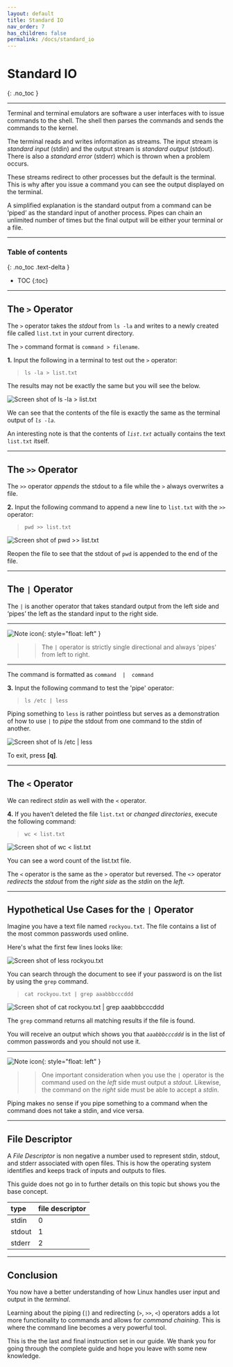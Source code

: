 ```yaml
---
layout: default
title: Standard IO
nav_order: 7
has_children: false
permalink: /docs/standard_io
---
```


# Standard IO
{: .no_toc }

---

Terminal and terminal emulators are software a user interfaces with to issue commands to the shell. The shell then parses the commands and sends the commands to the kernel.

The terminal reads and writes information as streams. The input stream is _standard input_ (stdin) and the output stream is _standard output_ (stdout). There is also a _standard error_ (stderr) which is thrown when a problem occurs.

These streams redirect to other processes but the default is the terminal. This is why after you issue a command you can see the output displayed on the terminal.

A simplified explanation is the standard output from a command can be ‘piped’ as the standard input of another process. Pipes can chain an unlimited number of times but the final output will be either your terminal or a file.

---

### Table of contents
{: .no_toc .text-delta }
* TOC
{:toc}

---

## The `>` Operator

The `>` operator takes the _stdout_ from  `ls -la`  and writes to a newly created file called `list.txt` in your current directory.

The `>` command format is `command > filename`.

**1.** Input the following in a terminal to test out the `>` operator:

>```
>ls -la > list.txt
>```

The results may not be exactly the same but you will see the below.

![Screen shot of ls -la > list.txt](https://github.com/dl90/linux-basics/blob/gh-pages/docs/images/standard_input/stdout_1.png?raw=true ">")

We can see that the contents of the file is exactly the same as the terminal output of *`ls -la`*.

An interesting note is that the contents of *`list.txt`* actually contains the text `list.txt` itself.

---

## The `>>` Operator

The `>>` operator _appends_ the stdout to a file while the `>` always overwrites a file.

**2.** Input the following command to append a new line to `list.txt` with the `>>` operator:

>```
>pwd >> list.txt
>```

![Screen shot of pwd >> list.txt](https://github.com/dl90/linux-basics/blob/gh-pages/docs/images/standard_input/stdout_2.png?raw=true ">>")

Reopen the file to see that the stdout of `pwd` is appended to the end of the file.

---

## The `|` Operator

The `|` is another operator that takes standard output from the left side and ‘pipes’ the left as the standard input to the right side.

---

![Note icon](https://github.com/dl90/linux-basics/blob/gh-pages/docs/images/icons/note.png?raw=true "Note"){: style="float: left" }
>> The  `|`  operator is strictly single directional and always 'pipes' from left to right.

---

The command is formatted as `command  |  command`

**3.** Input the following command to test the 'pipe' operator:

>```
>ls /etc | less
>```

Piping something to `less` is rather pointless but serves as a demonstration of how to use `|` to _pipe_ the stdout from one command to the stdin of another.

![Screen shot of ls /etc `|` less](https://github.com/dl90/linux-basics/blob/gh-pages/docs/images/standard_input/stdout_3.png?raw=true "`|`")

To exit, press **[q]**.

---

## The `<` Operator

We can redirect _stdin_ as well with the `<` operator.

**4.** If you haven’t deleted the file `list.txt` or _changed directories_, execute the following command:

>```
>wc < list.txt
>```

![Screen shot of wc < list.txt](https://github.com/dl90/linux-basics/blob/gh-pages/docs/images/standard_input/stdin_1.png?raw=true "<")

You can see a word count of the list.txt file.

The  `<`  operator is the same as the  `>`  operator but reversed.
The `<`> operator _redirects_ the _stdout_ from the _right side_ as the _stdin_ on the _left_.

---

## Hypothetical Use Cases for the `|` Operator

Imagine you have a text file named `rockyou.txt`. The file contains a list of the most common passwords used online.

Here's what the first few lines looks like:

![Screen shot of less rockyou.txt](https://github.com/dl90/linux-basics/blob/gh-pages/docs/images/standard_input/stdin_2.png?raw=true "rockyou.txt")

You can search through the document to see if your password is on the list by using the `grep` command.

>```
>cat rockyou.txt | grep aaabbbcccddd
>```

![Screen shot of cat rockyou.txt `|` grep aaabbbcccddd](https://github.com/dl90/linux-basics/blob/gh-pages/docs/images/standard_input/stdin_3.png?raw=true "`|`")

The `grep` command returns all matching results if the file is found.

You will receive an output which shows you that *`aaabbbcccddd`* is in the list of common passwords and you should not use it.

---

![Note icon](https://github.com/dl90/linux-basics/blob/gh-pages/docs/images/icons/note.png?raw=true "Note"){: style="float: left" }
>> One important consideration when you use the `|` operator is the command used on the _left_ side must output a _stdout_. Likewise, the command on the _right_ side must be able to accept a _stdin_.

Piping makes no sense if you pipe something to a command when the command does not take a stdin, and vice versa.

---

## File Descriptor

A _File Descriptor_ is non negative a number used to represent stdin, stdout, and stderr associated with open files. This is how the operating system identifies and keeps track of inputs and outputs to files.

This guide does not go in to further details on this topic but shows you the base concept.

| type   | file descriptor |
| :----- | :-------------- |
| stdin  | 0               |
| stdout | 1               |
| stderr | 2               |

---

## Conclusion

You now have a better understanding of how Linux handles user input and output in the _terminal_.

Learning about the piping (*`|`*) and redirecting (*`>`*, *`>>`*, *`<`*) operators adds a lot more functionality to commands and allows for _command chaining_. This is where the command line becomes a very powerful tool.

This is the the last and final instruction set in our guide. We thank you for going through the complete guide and hope you leave with some new knowledge.
